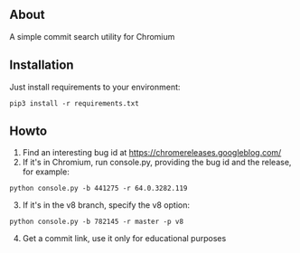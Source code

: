 ## About
A simple commit search utility for Chromium

## Installation 
Just install requirements to your environment:
```
pip3 install -r requirements.txt 
```

## Howto
1. Find an interesting bug id at https://chromereleases.googleblog.com/
2. If it's in Chromium, run console.py, providing  the bug id and the release, for example:
```
python console.py -b 441275 -r 64.0.3282.119

```
3. If it's in the v8 branch, specify the v8 option:
```
python console.py -b 782145 -r master -p v8
```
4. Get a commit link, use it only for educational purposes
